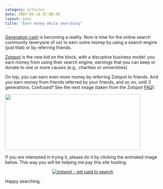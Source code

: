 ```yaml
---
category: articles
date: 2007-04-18 07:06:50
layout: post
title: "Earn money while searching"
---
```


<p><a href="//joaobordalo.com/articles/2007/01/29/generation-cash">Generation cash</a> is becoming a reality. Now is time for the online search community (everyone of us) to earn some money by using a search engine (just that) or by referring friends.</p><p><a href="http://zotspot.com">Zotspot</a> is the new kid on the block, with a disruptive business model: you earn money from using their search engine, earnings that you can keep or donate to one or more causes (e.g., charities or universities).</p><p>On top, you can earn even more money by referring Zotspot to friends. And you earn money from friends referred by your friends, and so on, until 3 generations. Confused? See the next image (taken from the Zotspot <a href="http://accounts.zotspot.com/faq/">FAQ</a>):</p><p><img src="http://accounts.zotspot.com/images/faq2.gif" width=440 height=183></p><p>If you are interested in trying it, please do it by clicking the animated image below. This way you will be helping me pay this site hosting.</p> <p align="center"><a href="http://accounts.zotspot.com/?source=10869&m=b"><img src="http://accounts.zotspot.com/images/animations/zotbanner1.gif" border="0" alt="zotspot - get paid to search"></a></p><p>Happy searching.</p>
